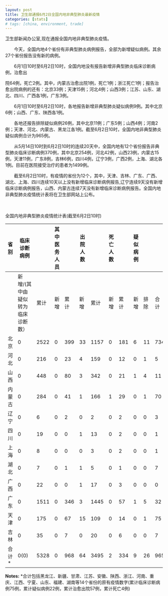 ```yaml
---
layout: post
title: 卫生部通报6月2日全国内地非典型肺炎最新疫情
categories: [stats]
# tags: [china, environment, trade]
---
```


卫生部新闻办公室,现在通报全国内地非典型肺炎疫情。

　　今天，全国内地4个省份有非典型肺炎病例报告，全部为新增疑似病例。其余27个省份报告没有新的病例。

　　6月1日10时至6月2日10时，全国内地没有报告新增非典型肺炎临床诊断病例，治愈出

院64例，死亡2例。其中，内蒙古治愈出院1例，死亡1例；浙江死亡1例；报告治愈出院病例的还有：北京33例；天津15例；河北4例；山西3例；江苏、山东、湖北、四川、广西各1例，广东3例。

　　6月1日10时至6月2日10时，各地报告新增非典型肺炎疑似病例9例。其中北京6例；山西、广东、陕西各1例。

　　各地还报告排除疑似病例26例，其中北京11例；广东5例；山西4例；河南2例；天津、河北、内蒙古、黑龙江各1例。截至6月2日10时，全国内地非典型肺炎疑似病例合计为965例。

　　从5月14日10时到6月2日10时的连续20天中，全国内地有12个省份报告非典型肺炎临床诊断病例370例，其中北京254例，河北42例，山西23例，内蒙古15例，天津11例，广东8例，吉林6例，四川4例，辽宁3例，广西2例，上海、湖北各1例。目前在医院接受治疗的患者为1499例。

　　截至6月2日10时，有疫情的省份为12个，其中，天津、吉林、广东、广西、湖北、上海、四川连续10天以上没有新增临床诊断病例报告,辽宁连续9天没有新增临床诊断病例报告，山西、内蒙古连续7天没有新增临床诊断病例报告。全国内地非典型肺炎疫情统计表将在卫生部网站上公布。

　　

全国内地非典型肺炎疫情统计表(截至6月2日10时)



| 省 别   | 临床诊断病例            |      | 其中医务人员 |     | 出院人数 |      | 死亡人数 |     | 疑似病例 |    |     |
| ----- | ----------------- | ---- | ------ | --- | ---- | ---- | ---- | --- | ---- | -- | --- |
|       | 新增/(其中由疑似转为临床诊断数） | 累计   | 新增     | 累计  | 新增   | 累计   | 新增   | 累计  | 新增   | 排除 | 合计  |
| 北京    | 0                 | 2522 | 0      | 399 | 33   | 1157 | 0    | 181 | 6    | 11 | 734 |
| 河北    | 0                 | 216  | 0      | 23  | 4    | 159  | 0    | 12  | 0    | 1  | 5   |
| 山西    | 0                 | 448  | 0      | 80  | 3    | 342  | 0    | 21  | 1    | 4  | 11  |
| 内蒙古   | 0                 | 284  | 0      | 41  | 1    | 166  | 1    | 29  | 0    | 1  | 70  |
| 辽宁    | 0                 | 6    | 0      | 2   | 0    | 2    | 0    | 2   | 0    | 0  | 3   |
| 四川    | 0                 | 19   | 0      | 0   | 1    | 13   | 0    | 2   | 0    | 0  | 1   |
| 上海    | 0                 | 8    | 0      | 0   | 0    | 3    | 0    | 2   | 0    | 0  | 1   |
| 湖北    | 0                 | 7    | 0      | 1   | 1    | 5    | 0    | 1   | 0    | 0  | 7   |
| 广西    | 0                 | 22   | 0      | 0   | 1    | 17   | 0    | 3   | 0    | 0  | 0   |
| 广东    | 0                 | 1511 | 0      | 346 | 3    | 1445 | 0    | 57  | 1    | 5  | 32  |
| 天津    | 0                 | 175  | 0      | 67  | 15   | 109  | 0    | 14  | 0    | 1  | 75  |
| 吉林    | 0                 | 35   | 0      | 7   | 0    | 20   | 0    | 6   | 0    | 0  | 7   |
| 合 计\* | 0(0)              | 5328 | 0      | 968 | 64   | 3495 | 2    | 334 | 9    | 26 | 965 |

**Notes:**
*合计包括黑龙江、新疆、甘肃、江苏、安徽、陕西、浙江、河南、重庆、江西、宁夏、山东、福建、湖南等14个省份的原有疫情数字(累计临床诊断病例75例，累计疑似病例22例，累计治愈出院57例，累计死亡4例)
